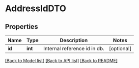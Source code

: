 # AddressIdDTO

## Properties
Name | Type | Description | Notes
------------ | ------------- | ------------- | -------------
**id** | **int** | Internal reference id in db. | [optional] 

[[Back to Model list]](../README.md#documentation-for-models) [[Back to API list]](../README.md#documentation-for-api-endpoints) [[Back to README]](../README.md)


